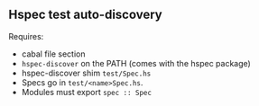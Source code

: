 Hspec test auto-discovery
-------------------------

Requires:

* cabal file section
* `hspec-discover` on the PATH (comes with the hspec package)
* hspec-discover shim `test/Spec.hs`
* Specs go in `test/<name>Spec.hs`.
* Modules must export `spec :: Spec`
